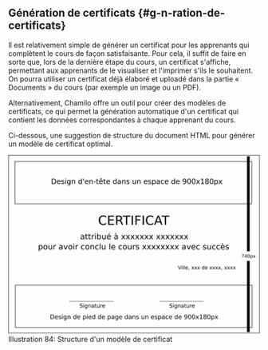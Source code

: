 ## Génération de certificats {#g-n-ration-de-certificats}

Il est relativement simple de générer un certificat pour les apprenants qui complètent le cours de façon satisfaisante. Pour cela, il suffit de faire en sorte que, lors de la dernière étape du cours, un certificat s&#039;affiche, permettant aux apprenants de le visualiser et l&#039;imprimer s&#039;ils le souhaitent. On pourra utiliser un certificat déjà élaboré et uploadé dans la partie « Documents » du cours (par exemple un image ou un PDF).

Alternativement, Chamilo offre un outil pour créer des modèles de certificats, ce qui permet la génération automatique d&#039;un certificat qui contient les données correspondantes à chaque apprenant du cours.

Ci-dessous, une suggestion de structure du document HTML pour générer un modèle de certificat optimal.

![](../assets/image313.png)Illustration 84: Structure d&#039;un modèle de certificat